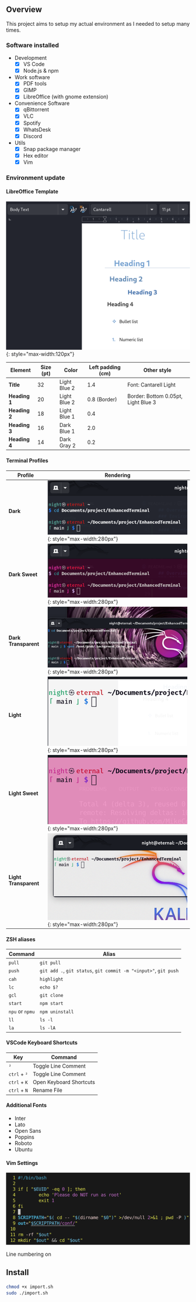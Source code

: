 ## Overview

This project aims to setup my actual environment as I needed to setup many times.

### Software installed

- Development
  - [x] VS Code
  - [x] Node.js & npm

- Work software
  - [x] PDF tools
  - [x] GIMP
  - [x] LibreOffice (with gnome extension)

- Convenience Software
  - [x] qBittorrent
  - [x] VLC
  - [x] Spotify
  - [x] WhatsDesk
  - [x] Discord

- Utils
  - [x] Snap package manager
  - [x] Hex editor
  - [x] Vim

### Environment update

#### LibreOffice Template

![libreoffice](asset/libreoffice.png){: style="max-width:120px"}

| Element | Size (pt) | Color | Left padding (cm) | Other style |
|---|---|---|---|---|
| **Title** | 32 | Light Blue 2 | 1.4 | Font: Cantarell Light |
| **Heading 1** | 20 | Light Blue 2 | 0.8 (Border) | Border: Bottom 0.05pt, Light Blue 3 |
| **Heading 2** | 18 | Light Blue 1 | 0.4 |  |
| **Heading 3** | 16 | Dark Blue 1 | 2.0 |  |
| **Heading 4** | 14 | Dark Gray 2 | 0.2 |  |

#### Terminal Profiles

| Profile | Rendering |
|---|---|
| **Dark** | ![dark](asset/profile/dark.png){: style="max-width:280px"} |
| **Dark Sweet** | ![dark sweet](asset/profile/dark-sweet.png){: style="max-width:280px"} |
| **Dark Transparent** | ![dark transparent](asset/profile/dark-transparent.png){: style="max-width:280px"} |
| **Light** | ![light](asset/profile/light.png){: style="max-width:280px"} |
| **Light Sweet** | ![light sweet](asset/profile/light-sweet.png){: style="max-width:280px"} |
| **Light Transparent** | ![light transparent](asset/profile/light-transparent.png){: style="max-width:280px"} |

#### ZSH aliases

| Command | Alias |
|---|---|
| `pull` | `git pull` |
| `push` | `git add .`, `git status`, `git commit -m "<input>"`, `git push` |
| `cah` | `highlight` |
| `lc` | `echo $?` |
| `gcl` | `git clone` |
| `start` | `npm start` |
| `npu` or `npmu` | `npm uninstall` |
| `ll` | `ls -l` |
| `la` | `ls -lA` |

#### VSCode Keyboard Shortcuts

| Key | Command |
|---|---|
| `²` | Toggle Line Comment |
| `ctrl` + `²` | Toggle Line Comment |
| `ctrl` + `K` | Open Keyboard Shortcuts |
| `ctrl` + `N` | Rename File |

#### Additional Fonts

* Inter
* Lato
* Open Sans
* Poppins
* Roboto
* Ubuntu

#### Vim Settings

![vim](asset/vim.png)

Line numbering on

## Install

```sh
chmod +x import.sh
sudo ./import.sh
```
